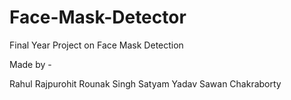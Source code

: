 # Face-Mask-Detector
 Final Year Project on Face Mask Detection

Made by - 

Rahul Rajpurohit
Rounak Singh
Satyam Yadav
Sawan Chakraborty
